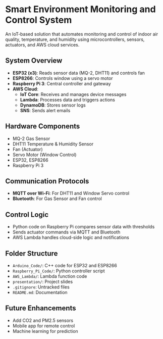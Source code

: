 # Smart Environment Monitoring and Control System

An IoT-based solution that automates monitoring and control of indoor air quality, temperature, and humidity using microcontrollers, sensors, actuators, and AWS cloud services.

##  System Overview

- **ESP32 (x3)**: Reads sensor data (MQ-2, DHT11) and controls fan
- **ESP8266**: Controls window using a servo motor
- **Raspberry Pi 3**: Central controller and gateway
- **AWS Cloud**:
  - **IoT Core**: Receives and manages device messages
  - **Lambda**: Processes data and triggers actions
  - **DynamoDB**: Stores sensor logs
  - **SNS**: Sends alert emails

##  Hardware Components

- MQ-2 Gas Sensor
- DHT11 Temperature & Humidity Sensor
- Fan (Actuator)
- Servo Motor (Window Control)
- ESP32, ESP8266
- Raspberry Pi 3

##  Communication Protocols

- **MQTT over Wi-Fi**: For DHT11 and Window Servo control
- **Bluetooth**: For Gas Sensor and Fan control

## Control Logic

- Python code on Raspberry Pi compares sensor data with thresholds
- Sends actuator commands via MQTT and Bluetooth
- AWS Lambda handles cloud-side logic and notifications

##  Folder Structure

- `Arduino_Code/`: C++ code for ESP32 and ESP8266
- `Raspberry_Pi_Code/`: Python controller script
- `AWS_Lambda/`: Lambda function code
- `presentation/`: Project slides
- `.gitignore`: Untracked files
- `README.md`: Documentation

##  Future Enhancements

- Add CO2 and PM2.5 sensors
- Mobile app for remote control
- Machine learning for prediction



